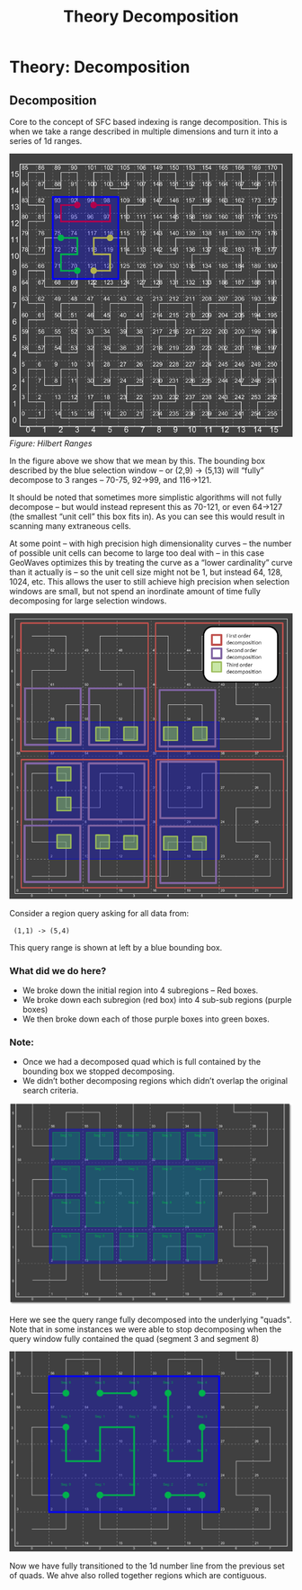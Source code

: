 ﻿---
layout: docs
title: Theory Decomposition
---

# Theory: Decomposition

## Decomposition
Core to the concept of SFC based indexing is range decomposition.   This is when we take a range described in multiple dimensions and turn it into a series of 1d ranges.   


![Hilbert Decomposition 1](/docs/figures/hilbertdecomp1.png)
*Figure: Hilbert Ranges*


In the figure above we show that we mean by this.   The bounding box described by the blue selection window – or (2,9) -> (5,13) will “fully” decompose to 3 ranges – 70-75, 92->99, and 116->121.    


It should be noted that sometimes more simplistic algorithms will not fully decompose – but would instead represent this as 70-121, or even 64->127  (the smallest “unit cell” this box fits in).    As you can see this would result in scanning many extraneous cells.   


At some point – with high precision high dimensionality curves – the number of possible unit cells can become to large too deal with – in this case GeoWaves optimizes this by treating the curve as a “lower cardinality” curve than it actually is – so the unit cell size might not be 1, but instead 64, 128, 1024, etc.   This allows the user to still achieve high precision when selection windows are small, but not spend an inordinate amount of time fully decomposing for large selection windows.   

![Hilbert Decomposition 1](/docs/figures/hilbertdecomp2.png)


Consider a region query asking for all data from:

     (1,1) -> (5,4)

This query range is shown at left by a blue bounding box.   

### What did we do here?
 * We broke down the initial region into 4 subregions – Red boxes.
 * We broke down each subregion (red box) into 4 sub-sub regions (purple boxes)
 * We then broke down each of those purple boxes into green boxes.
 
### Note:
 * Once we had a decomposed quad which  is full contained by the bounding box we stopped decomposing.
 * We didn’t bother decomposing regions which didn’t overlap the original search criteria.
 

![Hilbert Decomposition 1](/docs/figures/hilbertdecomp3.png)

Here we see the query range fully decomposed into the underlying "quads".
Note that in some instances we were able to stop decomposing when the query window fully contained the quad (segment 3 and segment 8)


![Hilbert Decomposition 1](/docs/figures/hilbertdecomp4.png)

Now we have fully transitioned to the 1d number line from the previous set of quads.  We ahve also rolled together regions which are contiguous.

